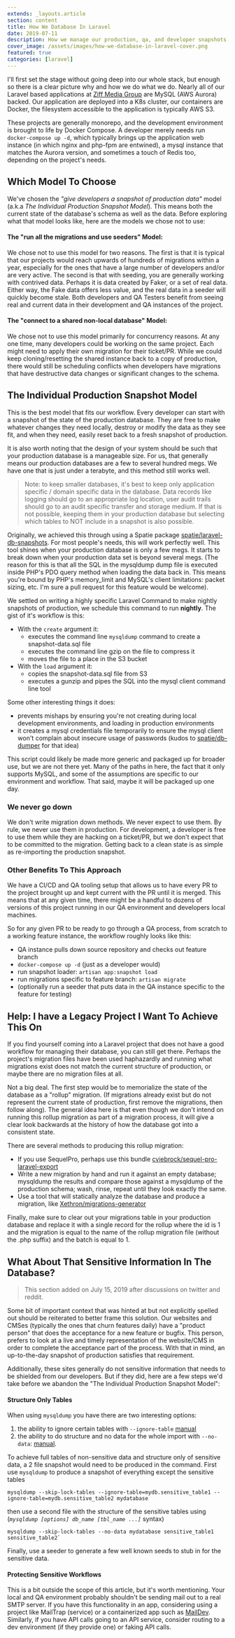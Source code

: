 ```yaml
---
extends: _layouts.article
section: content
title: How We Database In Laravel
date: 2019-07-11
description: How we manage our production, qa, and developer snapshots for our Laravel Projects 
cover_image: /assets/images/how-we-database-in-laravel-cover.png
featured: true
categories: [laravel]
---
```


I'll first set the stage without going deep into our whole stack, but enough so there is a clear picture why and how we do what we do.  Nearly all of our Laravel based applications at [Ziff Media Group](https://www.ziffdavis.com) are MySQL (AWS Aurora) backed.  Our application are deployed into a K8s cluster, our containers are Docker, the filesystem accessible to the application is typically AWS S3.

These projects are generally monorepo, and the development environment is brought to life by Docker Compose. A developer merely needs run `docker-compose up -d`, which typically brings up the application web instance (in which nginx and php-fpm are entwined), a mysql instance that matches the Aurora version, and sometimes a touch of Redis too, depending on the project's needs.

## Which Model To Choose

We've chosen the *"give developers a snapshot of production data"* model (a.k.a *The Individual Production Snapshot Model*). This means both the current state of the database's schema as well as the data. Before exploring what that model looks like, here are the models we chose not to use:

#### The "run all the migrations and use seeders" Model:

We chose not to use this model for two reasons.  The first is that it is typical that our projects would reach upwards of hundreds of migrations within a year, especially for the ones that have a large number of developers and/or are very active.  The second is that with seeding, you are generally working with contrived data.  Perhaps it is data created by Faker, or a set of real data. Either way, the Fake data offers less value, and the real data in a seeder will quickly become stale.  Both developers and QA Testers benefit from seeing real and current data in their development and QA instances of the project.

#### The "connect to a shared non-local database" Model:

We chose not to use this model primarily for concurrency reasons.  At any one time, many developers could be working on the same project.  Each might need to apply their own migration for their ticket/PR.  While we could keep cloning/resetting the shared instance back to a copy of production, there would still be scheduling conflicts when developers have migrations that have destructive data changes or significant changes to the schema.

## The Individual Production Snapshot Model

This is the best model that fits our workflow. Every developer can start with a snapshot of the state of the production database. They are free to make whatever changes they need locally, destroy or modify the data as they see fit, and when they need, easily reset back to a fresh snapshot of production.

It is also worth noting that the design of your system should be such that your production database is a manageable size.  For us, that generally means our production databases are a few to several hundred megs. We have one that is just under a terabyte, and this method still works well.

> Note: to keep smaller databases, it's best to keep only application specific / domain specific data in the database. Data records like logging should go to an appropriate log location, user audit trails should go to an audit specific transfer and storage medium.  If that is not possible, keeping them in your production database but selecting which tables to NOT include in a snapshot is also possible.

Originally, we achieved this through using a Spatie package [spatie/laravel-db-snapshots](https://github.com/spatie/laravel-db-snapshots). For most people's needs, this will work perfectly well. This tool shines when your production database is only a few megs.  It starts to break down when your production data set is beyond several megs. (The reason for this is that all the SQL in the mysqldump dump file is executed inside PHP's PDO query method when loading the data back in. This means you're bound by PHP's memory_limit and MySQL's client limitations: packet sizing, etc. I'm sure a pull request for this feature would be welcome).

We settled on writing a highly specific Laravel Command to make nightly snapshots of production, we schedule this command to run **nightly**.  The gist of it's workflow is this:

- With the `create` argument it:
    - executes the command line `mysqldump` command to create a snapshot-data.sql file
    - executes the command line gzip on the file to compress it
    - moves the file to a place in the S3 bucket
- With the `load` argument it:
    - copies the snapshot-data.sql file from S3
    - executes a gunzip and pipes the SQL into the mysql client command line tool

Some other interesting things it does:

- prevents mishaps by ensuring you're not creating during local development environments, and loading in production environments
- it creates a mysql credentials file temporarily to ensure the mysql client won't complain about insecure usage of passwords (kudos to [spatie/db-dumper](https://github.com/spatie/db-dumper) for that idea)

<script src="https://gist.github.com/ralphschindler/f29eba49eed76d384210a59daf900020.js"></script>

This script could likely be made more generic and packaged up for broader use, but we are not there yet. Many of the paths in here, the fact that it only supports MySQL, and some of the assumptions are specific to our environment and workflow. That said, maybe it will be packaged up one day.

### We never go down

We don't write migration down methods. We never expect to use them. By rule, we never use them in production.  For development, a developer is free to use them while they are hacking on a ticket/PR, but we don't expect that to be committed to the migration.  Getting back to a clean state is as simple as re-importing the production snapshot.

### Other Benefits To This Approach

We have a CI/CD and QA tooling setup that allows us to have every PR to the project brought up and kept current with the PR until it is merged.  This means that at any given time, there might be a handful to dozens of versions of this project running in our QA environment and developers local machines.

So for any given PR to be ready to go through a QA process, from scratch to a working feature instance, the workflow roughly looks like this:

- QA instance pulls down source repository and checks out feature branch
- `docker-compose up -d` (just as a developer would)
- run snapshot loader: `artisan app:snapshot load`
- run migrations specific to feature branch: `artisan migrate`
- (optionally run a seeder that puts data in the QA instance specific to the feature for testing)

## Help: I have a Legacy Project I Want To Achieve This On

If you find yourself coming into a Laravel project that does not have a good workflow for managing their database, you can still get there.  Perhaps the project's migration files have been used haphazardly and running what migrations exist does not match the current structure of production, or maybe there are no migration files at all.

Not a big deal. The first step would be to memorialize the state of the database as a "rollup" migration. (If migrations already exist but do not represent the current state of production, first remove the migrations, then follow along).  The general idea here is that even though we don't intend on running this rollup migration as part of a migration process, it will give a clear look backwards at the history of how the database got into a consistent state.

There are several methods to producing this rollup migration:

- If you use SequelPro, perhaps use this bundle [cviebrock/sequel-pro-laravel-export](https://github.com/cviebrock/sequel-pro-laravel-export)
- Write a new migration by hand and run it against an empty database; mysqldump the results and compare those against a mysqldump of the production schema; wash, rinse, repeat until they look exactly the same.
- Use a tool that will statically analyze the database and produce a migration, like [Xethron/migrations-generator](https://github.com/Xethron/migrations-generator)

Finally, make sure to clear out your migrations table in your production database and replace it with a single record for the rollup where the id is 1 and the migration is equal to the name of the rollup migration file (without the .php suffix) and the batch is equal to 1.

## What About That Sensitive Information In The Database?

> This section added on July 15, 2019 after discussions on twitter and reddit.

Some bit of important context that was hinted at but not explicitly spelled out should be reiterated to better frame this solution.  Our websites and CMSes (typically the ones that churn features daily) have a "product person" that does the acceptance for a new feature or bugfix. This person, prefers to look at a live and timely representation of the website/CMS in order to complete the acceptance part of the process.  With that in mind, an up-to-the-day snapshot of production satisfies that requirement.

Additionally, these sites generally do not sensitive information that needs to be shielded from our developers.  But if they did, here are a few steps we'd take before we abandon the "The Individual Production Snapshot Model":

#### Structure Only Tables

When using `mysqldump` you have there are two interesting options: 

1. the ability to ignore certain tables with `--ignore-table` [manual](https://dev.mysql.com/doc/refman/8.0/en/mysqldump.html#option_mysqldump_ignore-table)
2. the ability to do structure and no data for the whole import with `--no-data`: [manual](https://dev.mysql.com/doc/refman/8.0/en/mysqldump.html#option_mysqldump_no-data).

To achieve full tables of non-sensitive data and structure only of sensitive data, a 2 file snapshot would need to be produced in the command. First use `mysqldump` to produce a snapshot of everything except the sensitive tables

    mysqldump --skip-lock-tables --ignore-table=mydb.sensitive_table1 --ignore-table=mydb.sensitive_table2 mydatabase

then use a second file with the structure of the sensitive tables using (*`mysqldump [options] db_name [tbl_name ...]`* syntax) 

    mysqldump --skip-lock-tables --no-data mydatabase sensitive_table1 sensitive_table2`
    
Finally, use a seeder to generate a few well known seeds to stub in for the sensitive data.

#### Protecting Sensitive Workflows

This is a bit outside the scope of this article, but it's worth mentioning. Your local and QA environment probably shouldn't be sending mail out to a real SMTP server. If you have this functionality in an app, considering using a project like MailTrap (service) or a containerized app such as [MailDev](https://hub.docker.com/r/djfarrelly/maildev/).  Similarly, if you have API calls going to an API service, consider routing to a dev environment (if they provide one) or faking API calls.